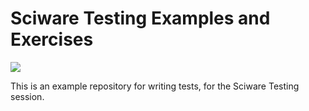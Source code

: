 # Sciware Testing Examples and Exercises

[![](https://github.com/flatironinstitute/sciware-testing-python/actions/workflows/cmake.yml/badge.svg)](https://github.com/flatironinstitute/sciware-testing-python/actions/workflows/cmake.yml/)

This is an example repository for writing tests, for the Sciware Testing session.

